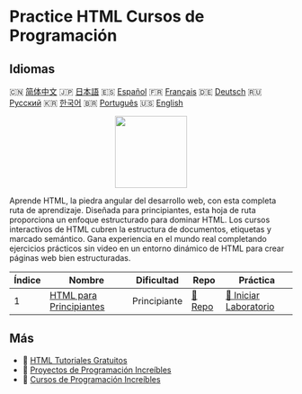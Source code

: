 # Practice HTML Cursos de Programación

## Idiomas

🇨🇳 [简体中文](README_zh.md) 🇯🇵 [日本語](README_ja.md) 🇪🇸 [Español](README_es.md) 🇫🇷 [Français](README_fr.md) 🇩🇪 [Deutsch](README_de.md) 🇷🇺 [Русский](README_ru.md) 🇰🇷 [한국어](README_ko.md) 🇧🇷 [Português](README_pt.md) 🇺🇸 [English](README.md) 

<div align="center">
<img width="128px" src="https://file.labex.io/path/NrasuEoAvSam.png">
</div>

Aprende HTML, la piedra angular del desarrollo web, con esta completa ruta de aprendizaje. Diseñada para principiantes, esta hoja de ruta proporciona un enfoque estructurado para dominar HTML. Los cursos interactivos de HTML cubren la estructura de documentos, etiquetas y marcado semántico. Gana experiencia en el mundo real completando ejercicios prácticos sin video en un entorno dinámico de HTML para crear páginas web bien estructuradas.

|   Índice | Nombre                                                                    | Dificultad   | Repo                                                        | Práctica                                                                 |
|----------|---------------------------------------------------------------------------|--------------|-------------------------------------------------------------|--------------------------------------------------------------------------|
|        1 | [HTML para Principiantes](https://labex.io/es/courses/html-for-beginners) | Principiante | [🔗 Repo](https://github.com/labex-labs/html-for-beginners) | [🚀 Iniciar Laboratorio](https://labex.io/es/courses/html-for-beginners) |

## Más

- 🔗 [HTML Tutoriales Gratuitos](https://github.com/labex-labs/html-free-tutorials)
- 🔗 [Proyectos de Programación Increíbles](https://github.com/labex-labs/awesome-programming-projects)
- 🔗 [Cursos de Programación Increíbles](https://github.com/labex-labs/awesome-programming-courses)

